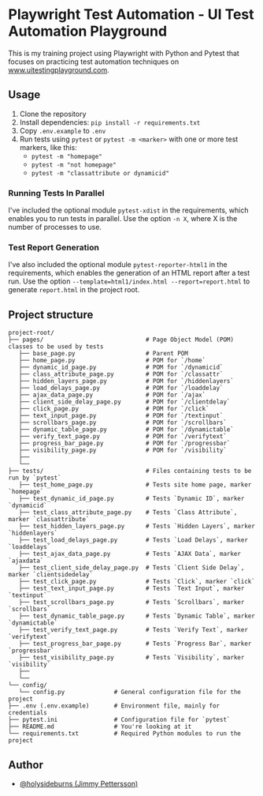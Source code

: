
# Playwright Test Automation - UI Test Automation Playground
This is my training project using Playwright with Python and Pytest that focuses on practicing test automation techniques on www.uitestingplayground.com.

## Usage
1. Clone the repository
2. Install dependencies: `pip install -r requirements.txt`
3. Copy `.env.example` to `.env`
4. Run tests using `pytest` or `pytest -m <marker>` with one or more test markers, like this:
      - `pytest -m "homepage"`
      - `pytest -m "not homepage"`
      - `pytest -m "classattribute or dynamicid"`

### Running Tests In Parallel
I've included the optional module `pytest-xdist` in the requirements, which enables you to run tests in parallel.
Use the option `-n X`, where X is the number of processes to use.

### Test Report Generation
I've also included the optional module `pytest-reporter-html1` in the requirements, which enables the generation of an HTML report after a test run.
Use the option `--template=html1/index.html --report=report.html` to generate `report.html` in the project root.

## Project structure
```
project-root/
├── pages/                             # Page Object Model (POM) classes to be used by tests
   ├── base_page.py                    # Parent POM
   ├── home_page.py                    # POM for `/home`
   ├── dynamic_id_page.py              # POM for `/dynamicid`
   ├── class_attribute_page.py         # POM for `/classattr`
   ├── hidden_layers_page.py           # POM for `/hiddenlayers`
   ├── load_delays_page.py             # POM for `/loaddelay`
   ├── ajax_data_page.py               # POM for `/ajax`
   ├── client_side_delay_page.py       # POM for `/clientdelay`
   ├── click_page.py                   # POM for `/click`
   ├── text_input_page.py              # POM for `/textinput`
   ├── scrollbars_page.py              # POM for `/scrollbars`
   ├── dynamic_table_page.py           # POM for `/dynamictable`
   ├── verify_text_page.py             # POM for `/verifytext`
   ├── progress_bar_page.py            # POM for `/progressbar`
   ├── visibility_page.py              # POM for `/visibility`
   ├── 
   └── 
├── tests/                             # Files containing tests to be run by `pytest`
   ├── test_home_page.py               # Tests site home page, marker `homepage`
   ├── test_dynamic_id_page.py         # Tests `Dynamic ID`, marker `dynamicid`
   ├── test_class_attribute_page.py    # Tests `Class Attribute`, marker `classattribute`
   ├── test_hidden_layers_page.py      # Tests `Hidden Layers`, marker `hiddenlayers`
   ├── test_load_delays_page.py        # Tests `Load Delays`, marker `loaddelays`
   ├── test_ajax_data_page.py          # Tests `AJAX Data`, marker `ajaxdata`
   ├── test_client_side_delay_page.py  # Tests `Client Side Delay`, marker `clientsidedelay`
   ├── test_click_page.py              # Tests `Click`, marker `click`
   ├── test_text_input_page.py         # Tests `Text Input`, marker `textinput`
   ├── test_scrollbars_page.py         # Tests `Scrollbars`, marker `scrollbars`
   ├── test_dynamic_table_page.py      # Tests `Dynamic Table`, marker `dynamictable`
   ├── test_verify_text_page.py        # Tests `Verify Text`, marker `verifytext`
   ├── test_progress_bar_page.py       # Tests `Progress Bar`, marker `progressbar`
   ├── test_visibility_page.py         # Tests `Visibility`, marker `visibility`
   ├── 
   └── 
└── config/                   
   └── config.py              # General configuration file for the project
├── .env (.env.example)       # Environment file, mainly for credentials
├── pytest.ini                # Configuration file for `pytest`
├── README.md                 # You're looking at it
└── requirements.txt          # Required Python modules to run the project
```

## Author
- [@holysideburns (Jimmy Pettersson)](https://github.com/holysideburns)

